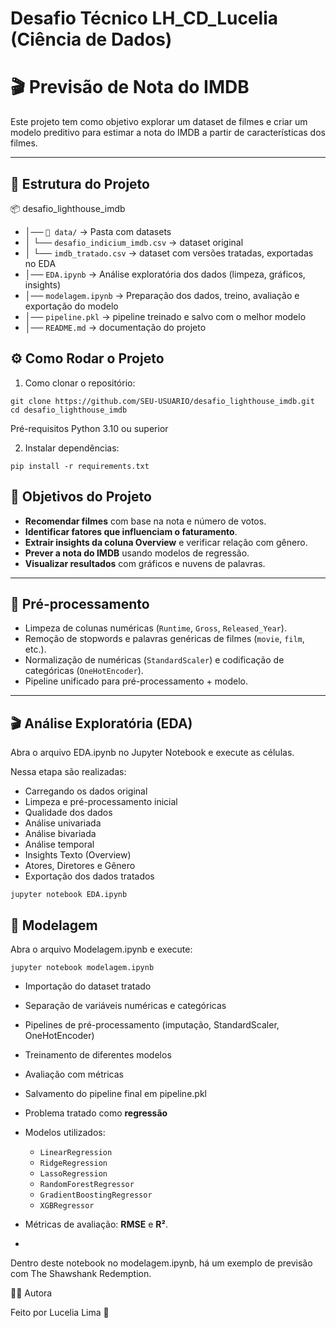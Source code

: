 #  Desafio Técnico  LH_CD_Lucelia (Ciência de Dados)


# 🎬 Previsão de Nota do IMDB

Este projeto tem como objetivo explorar um dataset de filmes e criar um modelo preditivo para estimar a nota do IMDB a partir de características dos filmes.

---

## 📂 Estrutura do Projeto

📦 desafio_lighthouse_imdb

- │── `📂 data/` → Pasta com datasets
-   │       └── `desafio_indicium_imdb.csv` → dataset original
-   │       └── `imdb_tratado.csv` → dataset com versões tratadas, exportadas no EDA
- │── `EDA.ipynb` → Análise exploratória dos dados (limpeza, gráficos, insights)
- │── `modelagem.ipynb` → Preparação dos dados, treino, avaliação e exportação do modelo
- │── `pipeline.pkl` → pipeline treinado e salvo com o melhor modelo
- │── `README.md` → documentação do projeto

## ⚙️ Como Rodar o Projeto

1. Como clonar o repositório:
   
```
git clone https://github.com/SEU-USUARIO/desafio_lighthouse_imdb.git
cd desafio_lighthouse_imdb

```


Pré-requisitos
Python 3.10 ou superior

2. Instalar dependências:

```
pip install -r requirements.txt
```





## 🔹 Objetivos do Projeto

- **Recomendar filmes** com base na nota e número de votos.  
- **Identificar fatores que influenciam o faturamento**.  
- **Extrair insights da coluna Overview** e verificar relação com gênero.  
- **Prever a nota do IMDB** usando modelos de regressão.  
- **Visualizar resultados** com gráficos e nuvens de palavras.

---

## 🧹 Pré-processamento

- Limpeza de colunas numéricas (`Runtime`, `Gross`, `Released_Year`).  
- Remoção de stopwords e palavras genéricas de filmes (`movie`, `film`, etc.).  
- Normalização de numéricas (`StandardScaler`) e codificação de categóricas (`OneHotEncoder`).  
- Pipeline unificado para pré-processamento + modelo.

---

## 🎬 Análise Exploratória (EDA)

Abra o arquivo EDA.ipynb no Jupyter Notebook e execute as células.

Nessa etapa são realizadas:

- Carregando os dados original
- Limpeza e pré-processamento inicial
- Qualidade dos dados
- Análise univariada
- Análise bivariada
- Análise temporal
- Insights Texto (Overview)
- Atores, Diretores e Gênero
- Exportação dos dados tratados

```
jupyter notebook EDA.ipynb
```

## 🤖 Modelagem

Abra o arquivo Modelagem.ipynb e execute: 
```
jupyter notebook modelagem.ipynb
```
- Importação do dataset tratado
- Separação de variáveis numéricas e categóricas
- Pipelines de pré-processamento (imputação, StandardScaler, OneHotEncoder)
- Treinamento de diferentes modelos
- Avaliação com métricas
- Salvamento do pipeline final em pipeline.pkl

- Problema tratado como **regressão**  
- Modelos utilizados:
  - `LinearRegression`
  - `RidgeRegression`
  - `LassoRegression`
  - `RandomForestRegressor`
  - `GradientBoostingRegressor`
  - `XGBRegressor`
 
- Métricas de avaliação: **RMSE** e **R²**.
- 
Dentro deste notebook no modelagem.ipynb, há um exemplo de previsão com The Shawshank Redemption.



👩‍💻 Autora

Feito por Lucelia Lima  🚀



